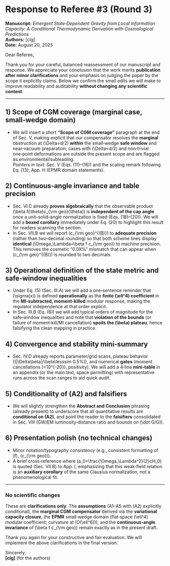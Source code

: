 # Response to Referee #3 (Round 3)

**Manuscript:** *Emergent State‑Dependent Gravity from Local Information Capacity: A Conditional Thermodynamic Derivation with Cosmological Predictions*  
**Authors:** [clg]  
**Date:** August 20, 2025

Dear Referee,

Thank you for your careful, balanced reassessment of our manuscript and response. We appreciate your conclusion that the work merits **publication after minor clarifications** and your emphasis on judging the paper by the scope it explicitly claims. Below we confirm the small edits we will make to improve readability and auditability **without changing any scientific content**.

---

## 1) Scope of CGM coverage (marginal case, small‑wedge domain)

- We will insert a short **“Scope of CGM coverage”** paragraph at the end of Sec. V, making explicit that our compensator resolves the **marginal** obstruction at \(\Delta=d/2\) **within** the small‑wedge **safe window** and near‑vacuum preparation; cases with \(\Delta<d/2\) and non‑trivial one‑point deformations are outside the present scope and are flagged as environmental/subleading.  
  *Pointers in text:* Sec. V (Eqs. (11)–(16)) and the scaling remark following Eq. (13); App. H (EPMR domain statements).

## 2) Continuous‑angle invariance and table precision

- Sec. VI.C already **proves algebraically** that the observable product \(\beta f(\theta)c_{\rm geo}(\theta)\) is **independent of the cap angle** once a unit–solid–angle normalization is fixed (Eqs. (18)–(20)). We will add a **boxed corollary** immediately under Eq. (20) to highlight this result for readers scanning the section.
- In Sec. VII.B we will report \(c_{\rm geo}^{(B)}\) to **adequate precision** (rather than two‑decimal rounding) so that both scheme lines display **identical** \(\Omega_\Lambda=\beta f c_{\rm geo}\) to machine precision. This removes the cosmetic “0.0X%” mismatch that can appear when \(c_{\rm geo}^{(B)}\) is rounded to two decimals.

## 3) Operational definition of the state metric and safe‑window inequalities

- Under Eq. (5) (Sec. III.A) we will add a one‑sentence reminder that \(\sigma(x)\) is defined **operationally** as the **finite \(\ell^4\) coefficient** in the **MI‑subtracted, moment‑killed** modular response, making the regulator independence at that order explicit.
- In Sec. III.B (Eq. (6)) we will add typical orders of magnitude for the safe‑window inequalities and note that **violation of the bounds** (or failure of moment‑kill/MI cancellation) **spoils the \(\beta\) plateau**, hence falsifying the clean mapping in practice.

## 4) Convergence and stability mini‑summary

- Sec. IV.D already reports parameter/grid scans, plateau behavior (\(|\Delta\beta|/\beta\lesssim 0.5\%\)), and numerical **gates** (moment cancellations \(<10^{-20}\), positivity). We will add a 4‑line **mini‑table** in an appendix (or the main text, space permitting) with representative runs across the scan ranges to aid quick audit.

## 5) Conditionality of (A2) and falsifiers

- We will slightly strengthen the **Abstract and Conclusion** phrasing (already present) to underscore that all quantitative results are **conditional on (A2)**, and point the reader to the **falsifiers** consolidated in Sec. VIII (GW/EM luminosity‑distance ratio and bounds on \(\dot G/G\)).

## 6) Presentation polish (no technical changes)

- Minor notation/typography consistency (e.g., consistent formatting of \(f\), \(c_{\rm geo}\)).  
- A brief cross‑reference where \(a_0=\frac{\Omega_\Lambda^2}{2}cH_0\) is quoted (Sec. VII.B) to App. I, emphasizing that this weak‑field relation is an **auxiliary corollary** of the same Clausius normalization, not a phenomenological fit.

---

### No scientific changes

These are **clarifications only**. The **assumptions** (A1–A5 with (A2) explicitly conditional), the **marginal CGM compensator** derived via the **variational capacity closure**, the **EPMR** small‑wedge domain (flat‑space \(\ell^4\) modular coefficient; curvature at \(O(\ell^6)\)), and the **continuous‑angle invariance** of \(\beta f c_{\rm geo}\) remain exactly as in the present draft.

Thank you again for your constructive and fair evaluation. We will implement the above clarifications in the final version.

Sincerely,  
**[clg]** (for the authors)
